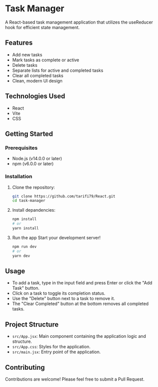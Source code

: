 # Task Manager

A React-based task management application that utilizes the useReducer hook for efficient state management.

## Features

- Add new tasks
- Mark tasks as complete or active
- Delete tasks
- Separate lists for active and completed tasks
- Clear all completed tasks
- Clean, modern UI design

## Technologies Used

- React
- Vite
- CSS

## Getting Started

### Prerequisites

- Node.js (v14.0.0 or later)
- npm (v6.0.0 or later)

### Installation

1. Clone the repository:

   ```sh
   git clone https://github.com/tarifi79/React.git
   cd task-manager
   ```

2. Install depandencies:

   ```sh
   npm install
   # or
   yarn install
   ```

3. Run the app
   Start your development server!

   ```sh
   npm run dev
   # or
   yarn dev

   ```

## Usage

- To add a task, type in the input field and press Enter or click the "Add Task" button.
- Click on a task to toggle its completion status.
- Use the "Delete" button next to a task to remove it.
- The "Clear Completed" button at the bottom removes all completed tasks.

## Project Structure

- `src/App.jsx`: Main component containing the application logic and structure.
- `src/App.css`: Styles for the application.
- `src/main.jsx`: Entry point of the application.

## Contributing

Contributions are welcome! Please feel free to submit a Pull Request.
